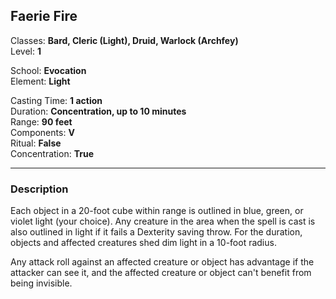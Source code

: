 ## Faerie Fire

Classes: **Bard, Cleric (Light), Druid, Warlock (Archfey)**  
Level: **1**  

School: **Evocation**  
Element: **Light**  

Casting Time: **1 action**  
Duration: **Concentration, up to 10 minutes**  
Range: **90 feet**  
Components: **V**  
Ritual: **False**  
Concentration: **True**  

------

### Description

Each object in a 20-foot cube within range is outlined in blue, green, or violet light (your choice). Any creature in the area when the spell is cast is also outlined in light if it fails a Dexterity saving throw. For the duration, objects and affected creatures shed dim light in a 10-foot radius.

Any attack roll against an affected creature or object has advantage if the attacker can see it, and the affected creature or object can't benefit from being invisible.